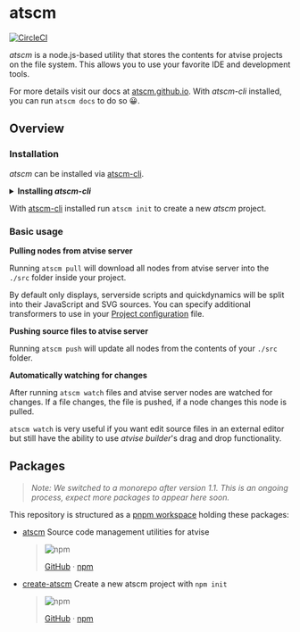 # atscm

[![CircleCI](https://circleci.com/gh/atSCM/atscm/tree/master.svg?style=svg)](https://circleci.com/gh/atSCM/atscm)

_atscm_ is a node.js-based utility that stores the contents for atvise projects on the file system. This allows you to use your favorite IDE and development tools.

For more details visit our docs at [atscm.github.io](https://atscm.github.io). With _atscm-cli_ installed, you can run `atscm docs` to do so 😀.

## Overview

<!-- BEGIN overview -->
<!-- This section is generated. Run `npm run update-monorepo` to update it. -->

### Installation

_atscm_ can be installed via [atscm-cli](https://github.com/atSCM/atscm-cli).

<details>
<summary><strong>Installing <i>atscm-cli</i></strong></summary>

- Make sure [node.js](https://nodejs.org) (version 10 or later) is installed by running `node --version`.
- Make sure [npm](https://www.npmjs.com) is installed by running `npm --version`.
- Run `npm install --global atscm-cli` to install _atscm-cli_ globally. _You may have to run this command as an administrator._

</details>

With [atscm-cli](https://github.com/atSCM/atscm-cli) installed run `atscm init` to create a new _atscm_ project.

### Basic usage

**Pulling nodes from atvise server**

Running `atscm pull` will download all nodes from atvise server into the `./src` folder inside your project.

By default only displays, serverside scripts and quickdynamics will be split into their JavaScript and SVG sources. You can specify additional transformers to use in your [Project configuration](#project-configuration) file.

**Pushing source files to atvise server**

Running `atscm push` will update all nodes from the contents of your `./src` folder.

**Automatically watching for changes**

After running `atscm watch` files and atvise server nodes are watched for changes. If a file changes, the file is pushed, if a node changes this node is pulled.

`atscm watch` is very useful if you want edit source files in an external editor but still have the ability to use _atvise builder_'s drag and drop functionality.

<!-- END overview -->

## Packages

> _Note: We switched to a monorepo after version 1.1. This is an ongoing process, expect more packages to appear here soon._

This repository is structured as a [pnpm workspace](https://pnpm.js.org/en/workspaces) holding these packages:

<!-- BEGIN packages -->
<!-- This section is generated. Run `npm run update-monorepo` to update it. -->

- [atscm](./packages/atscm) Source code management utilities for atvise

  > ![npm](https://img.shields.io/npm/v/atscm?logo=npm)
  >
  > [GitHub](https://github.com/atSCM/atscm/tree/master/packages/atscm#readme) · [npm](https://www.npmjs.com/package/atscm)

- [create-atscm](./packages/create-atscm) Create a new atscm project with `npm init`

  > ![npm](https://img.shields.io/npm/v/create-atscm?logo=npm)
  >
  > [GitHub](https://github.com/atSCM/atscm/tree/master/packages/create-atscm#readme) · [npm](https://www.npmjs.com/package/create-atscm)

<!-- END packages -->
